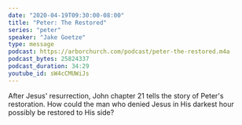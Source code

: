 ```yaml
---
date: "2020-04-19T09:30:00-08:00"
title: "Peter: The Restored"
series: "peter"
speaker: "Jake Goetze"
type: message
podcast: https://arborchurch.com/podcast/peter-the-restored.m4a
podcast_bytes: 25824337
podcast_duration: 34:29
youtube_id: sW4cCMUWiJs
---
```


After Jesus' resurrection, John chapter 21 tells the story of Peter's restoration. How could the man who denied Jesus in His darkest hour possibly be restored to His side?
